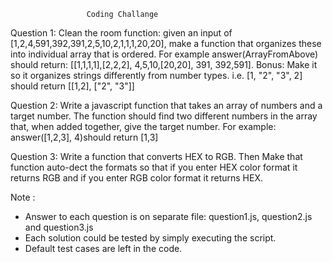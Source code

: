 

		      	     Coding Challange


Question 1: 
	Clean the room function: given an input of 	[1,2,4,591,392,391,2,5,10,2,1,1,1,20,20], make a function that 	organizes 	these into individual array that is ordered. 
	For example answer(ArrayFromAbove) should return: 	[[1,1,1,1],[2,2,2], 4,5,10,[20,20], 391, 392,591]. 
	Bonus: Make it so it organizes strings differently from number 	types. i.e. 	[1, "2", "3", 2] should return [[1,2], ["2", "3"]]

Question 2: 
	Write a javascript function that takes an array of numbers and a 	target 	number.
 	The function should find two different numbers in the array that, 
	when added together, give the target number. 
	For example: answer([1,2,3], 4)should return [1,3]

Question 3:
	Write a function that converts HEX to RGB. 
	Then Make that function auto-dect the formats so that if you
      enter HEX color format it returns RGB and if you enter RGB color
      format it returns HEX.


Note : 
* Answer to each question is on separate file: 
         question1.js, question2.js and question3.js
* Each solution could be tested by simply executing the script.
* Default test cases are left in the code.

